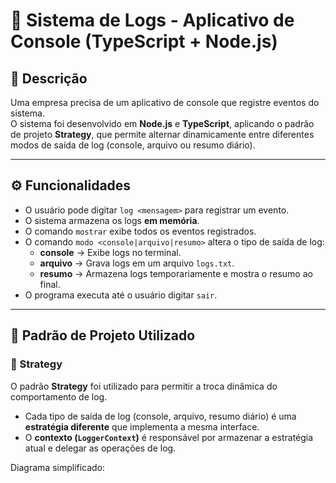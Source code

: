 # 📝 Sistema de Logs - Aplicativo de Console (TypeScript + Node.js)

## 📖 Descrição

Uma empresa precisa de um aplicativo de console que registre eventos do sistema.  
O sistema foi desenvolvido em **Node.js** e **TypeScript**, aplicando o padrão de projeto **Strategy**, que permite alternar dinamicamente entre diferentes modos de saída de log (console, arquivo ou resumo diário).

---

## ⚙️ Funcionalidades

- O usuário pode digitar `log <mensagem>` para registrar um evento.
- O sistema armazena os logs **em memória**.
- O comando `mostrar` exibe todos os eventos registrados.
- O comando `modo <console|arquivo|resumo>` altera o tipo de saída de log:
  - **console** → Exibe logs no terminal.
  - **arquivo** → Grava logs em um arquivo `logs.txt`.
  - **resumo** → Armazena logs temporariamente e mostra o resumo ao final.
- O programa executa até o usuário digitar `sair`.

---

## 🧠 Padrão de Projeto Utilizado

### 🧩 Strategy

O padrão **Strategy** foi utilizado para permitir a troca dinâmica do comportamento de log.

- Cada tipo de saída de log (console, arquivo, resumo diário) é uma **estratégia diferente** que implementa a mesma interface.
- O **contexto (`LoggerContext`)** é responsável por armazenar a estratégia atual e delegar as operações de log.

Diagrama simplificado:
